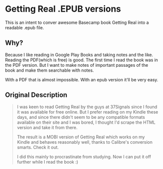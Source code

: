 # Getting Real .EPUB versions

This is an intent to conver awesome Basecamp book Getting Real into a readable .epub file.

## Why?

Because I like reading in Google Play Books and taking notes and the like. Reading the PDF(which is free) is good. The first time I read the book was in the PDF version. But I want to make notes of important passages of the book and make them searchable with notes.

With a PDF that is almost impossible. With an epub version it'll be very easy.

## Original Description

> I was keen to read Getting Real by the guys at 37Signals since I found it was available for free online. But I prefer reading on my Kindle these days, and since there didn't seem to be any compatible formats available on their site and I was bored, I thought I'd scrape the HTML version and take it from there.
>
> The result is a MOBI version of Getting Real which works on my Kindle and behaves reasonably well, thanks to Calibre's conversion smarts. Check it out.
>
> I did this mainly to procrastinate from studying. Now I can put it off further while I read the book :)
